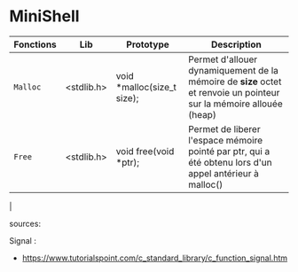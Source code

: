 # MiniShell

| Fonctions | Lib | Prototype | Description |
| --- | --- | ----------------------------- | --- |
| `Malloc` | <stdlib.h> | void *malloc(size_t size); | Permet d'allouer dynamiquement de la mémoire de **size** octet et renvoie un pointeur sur la mémoire allouée (heap) |
| `Free` | <stdlib.h> | void free(void *ptr);      | Permet de liberer l'espace mémoire pointé par ptr, qui a été obtenu lors d'un appel antérieur à malloc() |
|

sources:

Signal :

- https://www.tutorialspoint.com/c_standard_library/c_function_signal.htm
